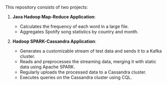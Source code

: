 This repository consists of two projects:

1) **Java Hadoop Map-Reduce Application**:
   
   - Calculates the frequency of each word in a large file.
   - Aggregates Spotify song statistics by country and month.

2) **Hadoop SPARK-Cassandra Application**:

   - Generates a customizable stream of test data and sends it to a Kafka cluster.
   - Reads and preprocesses the streaming data, merging it with static data using Apache SPARK.
   - Regularly uploads the processed data to a Cassandra cluster.
   - Executes queries on the Cassandra cluster using CQL.
